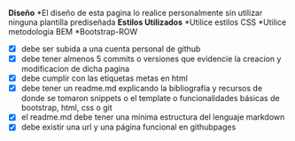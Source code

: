 **Diseño**
*El diseño de esta pagina lo realice personalmente sin utilizar ninguna plantilla prediseñada
**Estilos Utilizados**
*Utilice estilos CSS
*Utilice metodologia BEM
*Bootstrap-ROW
- [X] debe ser subida a una cuenta personal de github
- [X] debe tener almenos 5 commits o versiones que evidencie la creacion y modificacion de dicha pagina
- [X] debe cumplir con las etiquetas metas en html
- [X] debe tener un readme.md explicando la bibliografía y recursos de donde se tomaron snippets o el template o funcionalidades básicas de bootstrap, html, css o git
- [X] el readme.md debe tener una mínima estructura del lenguaje markdown
- [X] debe existir una url y una página funcional en githubpages